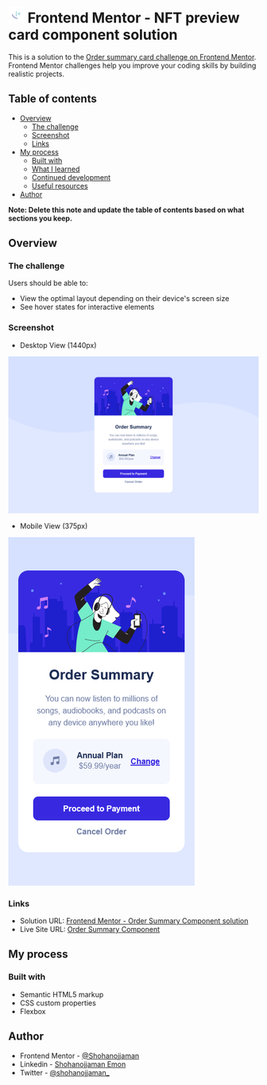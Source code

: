 # ![](./images/favicon-32x32.png) Frontend Mentor - NFT preview card component solution

This is a solution to the [Order summary card challenge on Frontend Mentor](https://www.frontendmentor.io/challenges/order-summary-component-QlPmajDUj). Frontend Mentor challenges help you improve your coding skills by building realistic projects. 

## Table of contents

- [Overview](#overview)
  - [The challenge](#the-challenge)
  - [Screenshot](#screenshot)
  - [Links](#links)
- [My process](#my-process)
  - [Built with](#built-with)
  - [What I learned](#what-i-learned)
  - [Continued development](#continued-development)
  - [Useful resources](#useful-resources)
- [Author](#author)

**Note: Delete this note and update the table of contents based on what sections you keep.**

## Overview

### The challenge

Users should be able to:

- View the optimal layout depending on their device's screen size
- See hover states for interactive elements

### Screenshot
- Desktop View (1440px)

![](./images/desktop-device(1440px).png)

- Mobile View (375px)

![](./images/mobile-device(375px).png)

### Links

- Solution URL: [Frontend Mentor - Order Summary Component solution](https://your-solution-url.com)
- Live Site URL: [Order Summary Component](https://shohanojjaman.github.io/orderSummaryComponent/)

## My process

### Built with

- Semantic HTML5 markup
- CSS custom properties
- Flexbox

## Author

- Frontend Mentor - [@Shohanojjaman](https://www.frontendmentor.io/profile/Shohanojjaman)
- Linkedin - [Shohanojjaman Emon](https://www.linkedin.com/in/shohanojjamanemon/)
- Twitter - [@shohanojjaman_](https://twitter.com/shohanojjaman_)

